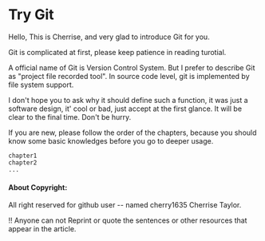 
# Try Git
Hello, This is Cherrise, and very glad to introduce Git for you.

Git is complicated at first, please keep patience in reading turotial.

A official name of Git is Version Control System. But I prefer to describe Git as "project file recorded tool".
In source code level, git is implemented by file system support.

I don't hope you to ask why it should define  such a function, it was just a software design, it' cool or bad, just accept at the first glance. It will be clear to the final time. Don't be hurry.

If you are new, please follow the order of the chapters, because you should know some basic knowledges before you go to deeper usage.
```
chapter1
chapter2
...
```

<h4>About Copyright:</h4>
All right reserved for github user -- named 
cherry1635
Cherrise Taylor.

!! Anyone can not Reprint or quote the sentences or other resources that appear in the article.
